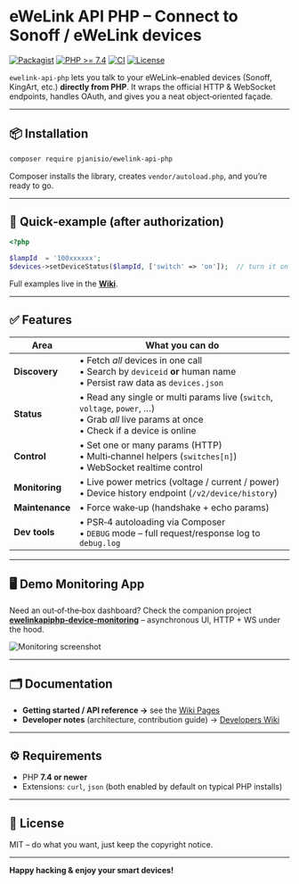 # eWeLink API PHP – Connect to Sonoff / eWeLink devices

[![Packagist](https://img.shields.io/packagist/v/pjanisio/ewelink-api-php?logo=composer)](https://packagist.org/packages/pjanisio/ewelink-api-php)
[![PHP >= 7.4](https://img.shields.io/badge/PHP-7.4%2B-777bb3?logo=php)](https://www.php.net/supported-versions.php)
[![CI](https://github.com/PJanisio/ewelinkApiPhp/actions/workflows/ci.yml/badge.svg?branch=main)](https://github.com/PJanisio/ewelinkApiPhp/actions/workflows/ci.yml)
[![License](https://img.shields.io/github/license/PJanisio/ewelinkApiPhp)](LICENSE)

`ewelink-api-php` lets you talk to your eWeLink–enabled devices (Sonoff, KingArt, etc.) **directly from PHP**. It wraps the official HTTP & WebSocket endpoints, handles OAuth, and gives you a neat object‑oriented façade.

---

## 📦 Installation

```bash
composer require pjanisio/ewelink-api-php
```

Composer installs the library, creates `vendor/autoload.php`, and you’re ready to go.

---

## 🚀 Quick‑example (after authorization)

```php
<?php

$lampId  = '100xxxxxx';
$devices->setDeviceStatus($lampId, ['switch' => 'on']);  // turn it on
```

Full examples live in the **[Wiki](https://github.com/PJanisio/ewelinkApiPhp/wiki)**.

---

## ✅ Features

| Area            | What you can do                                                                                                                     |
| --------------- | ----------------------------------------------------------------------------------------------------------------------------------- |
| **Discovery**   | • Fetch *all* devices in one call<br>• Search by `deviceid` **or** human name<br>• Persist raw data as `devices.json`               |
| **Status**      | • Read any single or multi params live (`switch`, `voltage`, `power`, …)<br>• Grab *all* live params at once<br>• Check if a device is online |
| **Control**     | • Set one or many params (HTTP)<br>• Multi‑channel helpers (`switches[n]`)<br>• WebSocket realtime control                          |
| **Monitoring**  | • Live power metrics (voltage / current / power)<br>• Device history endpoint (`/v2/device/history`)                                |
| **Maintenance** | • Force wake‑up (handshake + echo params)                                                                                           |
| **Dev tools**   | • PSR‑4 autoloading via Composer<br>• `DEBUG` mode – full request/response log to `debug.log`                                       |

---

## 🖥️ Demo Monitoring App

Need an out‑of‑the‑box dashboard? Check the companion project **[ewelinkapiphp‑device‑monitoring](https://github.com/PJanisio/ewelinkapiphp-device-monitoring)** – asynchronous UI, HTTP + WS under the hood.

![Monitoring screenshot](https://github.com/PJanisio/ewelinkApiPhp/assets/9625885/7658cbe6-cdb9-48bc-9f0d-1a2db4e67147)

---

## 🗂 Documentation

* **Getting started / API reference →** see the [Wiki Pages](https://github.com/PJanisio/ewelinkApiPhp/wiki)
* **Developer notes** (architecture, contribution guide) → [Developers Wiki](https://github.com/PJanisio/ewelinkApiPhp/wiki/Developers)

---

## ⚙️ Requirements

* PHP **7.4 or newer**
* Extensions: `curl`, `json` (both enabled by default on typical PHP installs)

---

## 📝 License

MIT – do what you want, just keep the copyright notice.

---

**Happy hacking & enjoy your smart devices!**
